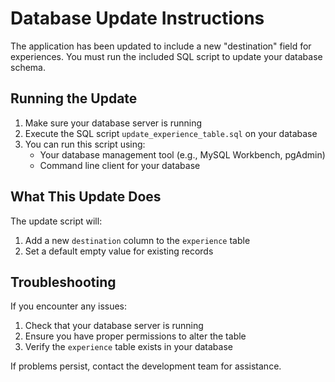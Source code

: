 # Database Update Instructions

The application has been updated to include a new "destination" field for experiences. You must run the included SQL script to update your database schema.

## Running the Update

1. Make sure your database server is running
2. Execute the SQL script `update_experience_table.sql` on your database
3. You can run this script using:
   - Your database management tool (e.g., MySQL Workbench, pgAdmin)
   - Command line client for your database

## What This Update Does

The update script will:
1. Add a new `destination` column to the `experience` table
2. Set a default empty value for existing records

## Troubleshooting

If you encounter any issues:
1. Check that your database server is running
2. Ensure you have proper permissions to alter the table
3. Verify the `experience` table exists in your database

If problems persist, contact the development team for assistance. 